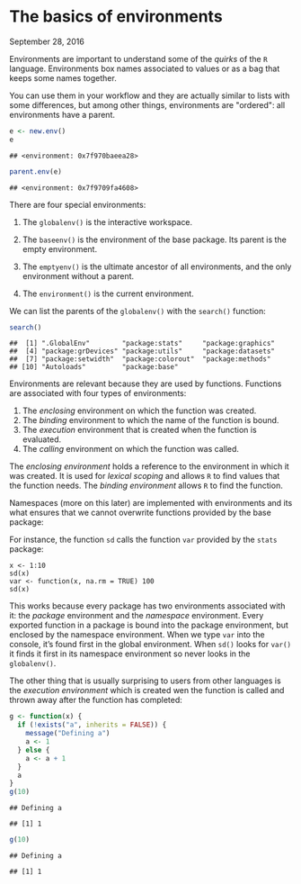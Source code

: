 The basics of environments
================
September 28, 2016

Environments are important to understand some of the *quirks* of the `R` language. Environments box names associated to values or as a bag that keeps some names together.

You can use them in your workflow and they are actually similar to lists with some differences, but among other things, environments are "ordered": all environments have a parent.

``` r
e <- new.env()
e
```

    ## <environment: 0x7f970baeea28>

``` r
parent.env(e)
```

    ## <environment: 0x7f9709fa4608>

There are four special environments:

1.  The `globalenv()` is the interactive workspace.

2.  The `baseenv()` is the environment of the base package. Its parent is the empty environment.

3.  The `emptyenv()` is the ultimate ancestor of all environments, and the only environment without a parent.

4.  The `environment()` is the current environment.

We can list the parents of the `globalenv()` with the `search()` function:

``` r
search()
```

    ##  [1] ".GlobalEnv"        "package:stats"     "package:graphics" 
    ##  [4] "package:grDevices" "package:utils"     "package:datasets" 
    ##  [7] "package:setwidth"  "package:colorout"  "package:methods"  
    ## [10] "Autoloads"         "package:base"

Environments are relevant because they are used by functions. Functions are associated with four types of environments:

1.  The *enclosing* environment on which the function was created.
2.  The *binding* environment to which the name of the function is bound.
3.  The *execution* environment that is created when the function is evaluated.
4.  The *calling* environment on which the function was called.

The *enclosing environment* holds a reference to the environment in which it was created. It is used for *lexical scoping* and allows `R` to find values that the function needs. The *binding environment* allows `R` to find the function.

Namespaces (more on this later) are implemented with environments and its what ensures that we cannot overwrite functions provided by the base package:

For instance, the function `sd` calls the function `var` provided by the `stats` package:

    x <- 1:10
    sd(x)
    var <- function(x, na.rm = TRUE) 100
    sd(x)

This works because every package has two environments associated with it: the *package* environment and the *namespace* environment. Every exported function in a package is bound into the package environment, but enclosed by the namespace environment. When we type `var` into the console, it’s found first in the global environment. When `sd()` looks for `var()` it finds it first in its namespace environment so never looks in the `globalenv()`.

The other thing that is usually surprising to users from other languages is the *execution environment* which is created wen the function is called and thrown away after the function has completed:

``` r
g <- function(x) {
  if (!exists("a", inherits = FALSE)) {
    message("Defining a")
    a <- 1
  } else {
    a <- a + 1
  }
  a
}
g(10)
```

    ## Defining a

    ## [1] 1

``` r
g(10)
```

    ## Defining a

    ## [1] 1
